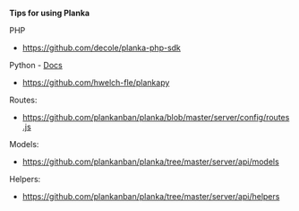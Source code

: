 **Tips for using Planka**

PHP
 - https://github.com/decole/planka-php-sdk

Python - [Docs](https://hwelch-fle.github.io/plankapy/plankapy.html)
 - https://github.com/hwelch-fle/plankapy

Routes:
 - https://github.com/plankanban/planka/blob/master/server/config/routes.js

Models:
 - https://github.com/plankanban/planka/tree/master/server/api/models

Helpers:
 - https://github.com/plankanban/planka/tree/master/server/api/helpers
